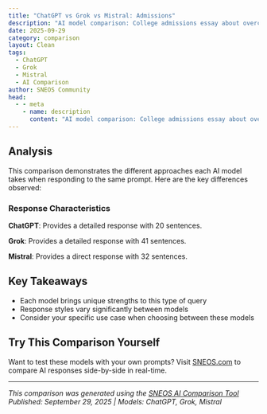```yaml
---
title: "ChatGPT vs Grok vs Mistral: Admissions"
description: "AI model comparison: College admissions essay about overcoming failure - make it compelling and unique..."
date: 2025-09-29
category: comparison
layout: Clean
tags:
  - ChatGPT
  - Grok
  - Mistral
  - AI Comparison
author: SNEOS Community
head:
  - - meta
    - name: description
      content: "AI model comparison: College admissions essay about overcoming failure - make it compelling and unique..."
---
```


<ChatComparison
  title="ChatGPT vs Grok vs Mistral: Admissions"
  prompt="College admissions essay about overcoming failure - make it compelling and unique"
  :responses='{
    "ChatGPT": "Certainly! Here is a compelling and unique college admissions essay about overcoming failure:\n\n---\n\n**The Sound of Silence: How Failure Taught Me to Listen**\n\nWhen I first failed my high school piano recital, the silence that followed was deafening. I had spent months preparing for what I believed would be a flawless performance, yet my fingers faltered under the bright stage lights. The beautiful melodies I had envisioned turned into a jumbled mess of wrong notes and missed beats. I left the stage feeling smaller than ever, convinced that this failure defined me.\n\nBut in that silence, I began to listen.\n\nI realized I had been so focused on perfection that I forgot the reason I fell in love with music in the first place\u2014the joy it brought, the stories it told, and the emotions it stirred. My failure wasn\u2019t a full stop; it was a comma, a pause inviting me to pause and reflect.\n\nDetermined to transform this setback, I sought feedback from my teacher and peers, embracing critiques that once stung like needles. I practiced not just the notes but the emotions behind them, learning to connect with the music authentically rather than mechanically. I performed in small community events, where the stakes were lower but the impact was profound. Each time I played, my confidence grew, not because I was flawless, but because I was genuine.\n\nThis experience transcended piano. When I later struggled academically during my sophomore year, overwhelmed by a demanding schedule and self-doubt, I applied the same lesson\u2014listen, reflect, adapt. I sought help, restructured my study habits, and learned to find joy in the process rather than just the outcome.\n\nFailure taught me resilience not by denying disappointment but by encouraging me to face it honestly. It reshaped my understanding of success\u2014not as the absence of mistakes but as the courage to continue despite them.\n\nNow, as I prepare to enter college, I carry with me the lesson from that silent moment after my recital: sometimes, failure is not an end but an invitation to listen more deeply\u2014to ourselves, to others, and to the world around us. And in that listening, we find the strength to grow.\n\n---\n\nIf you\u2019d like, I can tailor it further to reflect your personal experiences or style!",
    "Grok": "**Overcoming Failure: The Art of Breaking and Rebuilding**\n\nFailure is a bitter pill, one that I swallowed whole at sixteen, standing on the stage of my high school auditorium, my voice cracking like a shattered glass under the weight of a forgotten line. I was the lead in our school\u2019s production of *Romeo and Juliet*, a role I had poured months of relentless preparation into, only to watch it crumble in front of an audience of my peers, teachers, and family. The silence that followed my stumbled words was louder than any applause I had dreamed of earning. I felt the heat of embarrassment sear through me, and as I mumbled through the rest of the scene, I wanted nothing more than to vanish. That night, failure wasn\u2019t just a moment\u2014it became a mirror, reflecting every insecurity I had ever buried. But it was also the anvil on which I forged my resilience, a story not of perfection, but of reconstruction.\n\nGrowing up, I was the kid who always played it safe. I memorized scripts in the quiet of my room, practiced inflections in front of a mirror, and stuck to roles I knew I could manage. Theatre was my sanctuary, a place where I could be someone else, someone braver. When I auditioned for Juliet, it wasn\u2019t just a role\u2014it was a declaration. I wanted to prove to myself, and to everyone watching, that I could step out of the shadows of supporting characters and claim the spotlight. I spent weeks dissecting every line, every emotion, until I could recite the balcony scene in my sleep. But on opening night, under the glare of the stage lights, my mind went blank. The words I had rehearsed a thousand times slipped through my fingers like sand. I saw the confusion in my Romeo\u2019s eyes, the stifled gasps from the audience, and worst of all, the pity in my director\u2019s gaze after the curtain fell. I had failed spectacularly, and there was no hiding it.\n\nThe days that followed were a haze of self-doubt. I replayed the moment endlessly, each memory sharper and more humiliating than the last. I considered quitting the production, convinced I wasn\u2019t cut out for the stage. But something inside me\u2014a stubborn flicker of the determination that had landed me the role in the first place\u2014refused to let go. I realized that walking away would mean letting failure define me, and I wasn\u2019t ready to give it that power. So, I made a choice: I would face the stage again, not as the Juliet I wanted to be, but as the one I was\u2014flawed, human, and still learning.\n\nI approached my director the next day, expecting judgment, but instead found encouragement. She suggested we rework my preparation, focusing less on rote memorization and more on emotional connection to the character. I spent hours with my castmates, running lines in informal settings\u2014over pizza, in the park, even during late-night FaceTime calls\u2014until the script felt less like a burden and more like a conversation. I learned to let go of the need for perfection and embrace the rawness of mistakes as part of the creative process. When I stumbled over a line in rehearsal, I laughed it off and kept going. Slowly, I rebuilt my confidence, not by erasing my failure, but by building around it.\n\nOpening night of our second weekend performance arrived, and as I stepped onto the stage, I felt the familiar tremor of nerves. But this time, I wasn\u2019t afraid of forgetting a line\u2014I was ready to tell a story, even if it wasn\u2019t flawless. The performance wasn\u2019t perfect; I hesitated once or twice, my voice wavering with emotion. But when the curtain fell, the applause wasn\u2019t just for Juliet\u2014it was for me, for showing up again. My castmates rushed to hug me backstage, and my director whispered, \u201CYou didn\u2019t just play Juliet tonight. You became her.\u201D That moment wasn\u2019t about triumph over failure; it was about learning to coexist with it, to let it teach me rather than break me.\n\nThis experience reshaped how I approach challenges, both on and off the stage. Failure is no longer a dead end but a detour, a chance to reassess and rebuild. It taught me the value of vulnerability, of asking for help, and of finding strength in community. Now, as I prepare for the next chapter of my life, I carry this lesson with me: success isn\u2019t the absence of failure, but the courage to keep moving forward despite it. I\u2019m not applying to college as someone who has never fallen, but as someone who has learned how to stand up again, stronger and more determined than before. And if I stumble in this new role\u2014whether in a lecture hall, a dormitory, or beyond\u2014I know I have the tools to rewrite my script, line by line, until the story is mine again.",
    "Mistral": "Title: **The Unseen Victory in Defeat**\n\nIn the pantheon of human experiences, failure is often cast as the villain. I was no exception to this belief until a series of events challenged my perspective and redefined my understanding of success.\n\nGrowing up, I was the proverbial \u0022big fish in a small pond.\u0022 Academics came easily to me, and I was accustomed to seeing my name at the top of the class rankings. This effortless success bred complacency, and I entered high school with the same lackadaisical attitude. However, my world was upended when I received my first progress report: a glaring \u0027D\u0027 stared back at me in Chemistry.\n\nI was initially shocked, then embarrassed, and finally, angry. I had never failed before, and I didn\u0027t know how to process this new experience. I was tempted to sweep it under the rug, to make excuses, or to simply give up. But there was a small voice inside me that whispered, \u0022What if there\u0027s more to this?\u0022\n\nI decided to listen to that voice. I started attending tutoring sessions, seeking help from my teacher, and dedicating hours to understanding the intricacies of chemical bonds and reactions. The road was arduous, and there were times when I felt like Sisyphus, condemned to push a boulder uphill only for it to roll back down. But I persevered.\n\nAs the semester drew to a close, I had pulled my grade up to a respectable \u0027B\u0027. It wasn\u0027t the \u0027A\u0027 I was used to, but it was a victory nonetheless. I had faced failure head-on and refused to let it define me. Instead, I chose to learn from it, to grow, and to evolve.\n\nThis experience taught me that failure is not the end but a stepping stone to success. It taught me humility, resilience, and the value of hard work. It showed me that success isn\u0027t always about being the best but about being better than you were yesterday.\n\nSince then, I\u0027ve embraced failure as a part of life, not something to be feared or avoided. I\u0027ve started a coding club at school, despite knowing nothing about coding initially. I\u0027ve tried out for the soccer team, even though I\u0027d never played before. I\u0027ve even started a small business, despite the risk of it not succeeding. Some of these ventures have been successful, others not so much. But each has taught me something valuable.\n\nIn conclusion, my journey has taught me that failure is not the opposite of success but a necessary part of it. It\u0027s through failure that we learn, grow, and find our true potential. And that\u0027s what I believe sets me apart. I\u0027m not just a straight-A student; I\u0027m a warrior who has faced failure and emerged stronger. I\u0027m not afraid to fall because I know that every fall brings with it the chance to rise again, stronger and wiser."
  }'
  published-date="16:28"
/>

## Analysis

This comparison demonstrates the different approaches each AI model takes when responding to the same prompt. Here are the key differences observed:

### Response Characteristics

**ChatGPT**: Provides a detailed response with 20 sentences. 

**Grok**: Provides a detailed response with 41 sentences. 

**Mistral**: Provides a direct response with 32 sentences. 

## Key Takeaways

- Each model brings unique strengths to this type of query
- Response styles vary significantly between models
- Consider your specific use case when choosing between these models

## Try This Comparison Yourself

Want to test these models with your own prompts? Visit [SNEOS.com](https://sneos.com) to compare AI responses side-by-side in real-time.

---

*This comparison was generated using the [SNEOS AI Comparison Tool](https://sneos.com)*
*Published: September 29, 2025 | Models: ChatGPT, Grok, Mistral*
